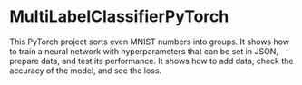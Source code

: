 # MultiLabelClassifierPyTorch
This PyTorch project sorts even MNIST numbers into groups. It shows how to train a neural network with hyperparameters that can be set in JSON, prepare data, and test its performance. It shows how to add data, check the accuracy of the model, and see the loss.
